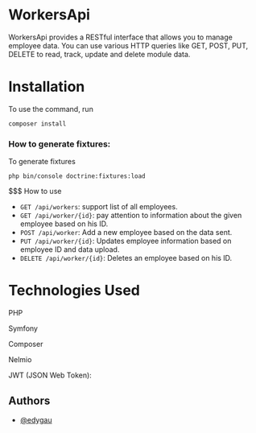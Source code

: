 # WorkersApi

WorkersApi provides a RESTful interface that allows you to manage employee data. You can use various HTTP queries like GET, POST, PUT, DELETE to read, track, update and delete module data.

# Installation

To use the command, run

    composer install

### How to generate fixtures: 

To generate fixtures

    php bin/console doctrine:fixtures:load

$$$ How to use

- `GET /api/workers`: support list of all employees.
- `GET /api/worker/{id}`: pay attention to information about the given employee based on his ID.
- `POST /api/worker`: Add a new employee based on the data sent.
- `PUT /api/worker/{id}`: Updates employee information based on employee ID and data upload.
- `DELETE /api/worker/{id}`: Deletes an employee based on his ID.

# Technologies Used

PHP

Symfony

Composer

Nelmio

JWT (JSON Web Token):
## Authors

- [@edygau](https://www.github.com/edygau)

